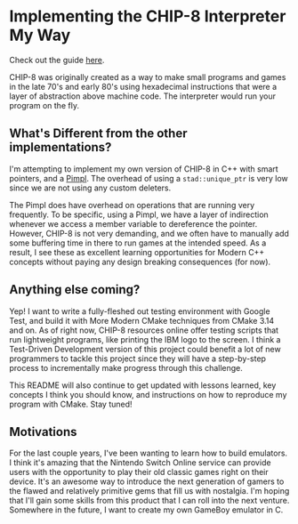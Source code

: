 # Implementing the CHIP-8 Interpreter My Way
Check out the guide [here](https://tobiasvl.github.io/blog/write-a-chip-8-emulator/).

CHIP-8 was originally created as a way to make small programs and games in the late 70's and early 80's using hexadecimal instructions that were a layer of abstraction above machine code. The interpreter would run your program on the fly.

## What's Different from the other implementations?
I'm attempting to implement my own version of CHIP-8 in C++ with smart pointers, and a [Pimpl](https://en.cppreference.com/w/cpp/language/pimpl). The overhead of using a `stad::unique_ptr` is very low since we are not using any custom deleters. 

The Pimpl does have overhead on operations that are running very frequently. To be specific, using a Pimpl, we have a layer of indirection whenever we access a member variable to dereference the pointer. However, CHIP-8 is not very demanding, and we often have to manually add some buffering time in there to run games at the intended speed. As a result, I see these as excellent learning opportunities for Modern C++ concepts without paying any design breaking consequences (for now).

## Anything else coming?
Yep! I want to write a fully-fleshed out testing environment with Google Test, and build it with More Modern CMake techniques from CMake 3.14 and on. As of right now, CHIP-8 resources online offer testing scripts that run lightweight programs, like printing the IBM logo to the screen. I think a Test-Driven Development version of this project could benefit a lot of new programmers to tackle this project since they will have a step-by-step process to incrementally make progress through this challenge.

This README will also continue to get updated with lessons learned, key concepts I think you should know, and instructions on how to reproduce my program with CMake. Stay tuned!

## Motivations
For the last couple years, I've been wanting to learn how to build emulators. I think it's amazing that the Nintendo Switch Online service can provide users with the opportunity to play their old classic games right on their device. It's an awesome way to introduce the next generation of gamers to the flawed and relatively primitive gems that fill us with nostalgia. I'm hoping that I'll gain some skills from this product that I can roll into the next venture. Somewhere in the future, I want to create my own GameBoy emulator in C.
